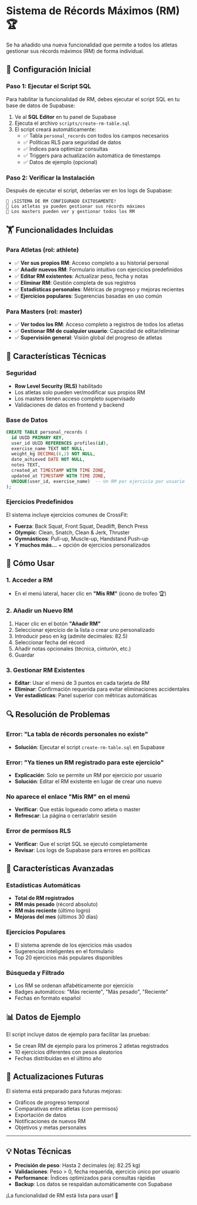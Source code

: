 # Sistema de Récords Máximos (RM) 🏆

Se ha añadido una nueva funcionalidad que permite a todos los atletas gestionar sus récords máximos (RM) de forma individual.

## 🔧 Configuración Inicial

### Paso 1: Ejecutar el Script SQL

Para habilitar la funcionalidad de RM, debes ejecutar el script SQL en tu base de datos de Supabase:

1. Ve al **SQL Editor** en tu panel de Supabase
2. Ejecuta el archivo `scripts/create-rm-table.sql`
3. El script creará automáticamente:
   - ✅ Tabla `personal_records` con todos los campos necesarios
   - ✅ Políticas RLS para seguridad de datos
   - ✅ Índices para optimizar consultas
   - ✅ Triggers para actualización automática de timestamps
   - ✅ Datos de ejemplo (opcional)

### Paso 2: Verificar la Instalación

Después de ejecutar el script, deberías ver en los logs de Supabase:
```
🎉 ¡SISTEMA DE RM CONFIGURADO EXITOSAMENTE!
📝 Los atletas ya pueden gestionar sus récords máximos
📝 Los masters pueden ver y gestionar todos los RM
```

## 🏋️ Funcionalidades Incluidas

### Para Atletas (rol: athlete)
- ✅ **Ver sus propios RM**: Acceso completo a su historial personal
- ✅ **Añadir nuevos RM**: Formulario intuitivo con ejercicios predefinidos
- ✅ **Editar RM existentes**: Actualizar peso, fecha y notas
- ✅ **Eliminar RM**: Gestión completa de sus registros
- ✅ **Estadísticas personales**: Métricas de progreso y mejoras recientes
- ✅ **Ejercicios populares**: Sugerencias basadas en uso común

### Para Masters (rol: master)
- ✅ **Ver todos los RM**: Acceso completo a registros de todos los atletas
- ✅ **Gestionar RM de cualquier usuario**: Capacidad de editar/eliminar
- ✅ **Supervisión general**: Visión global del progreso de atletas

## 🎯 Características Técnicas

### Seguridad
- **Row Level Security (RLS)** habilitado
- Los atletas solo pueden ver/modificar sus propios RM
- Los masters tienen acceso completo supervisado
- Validaciones de datos en frontend y backend

### Base de Datos
```sql
CREATE TABLE personal_records (
  id UUID PRIMARY KEY,
  user_id UUID REFERENCES profiles(id),
  exercise_name TEXT NOT NULL,
  weight_kg DECIMAL(6,2) NOT NULL,
  date_achieved DATE NOT NULL,
  notes TEXT,
  created_at TIMESTAMP WITH TIME ZONE,
  updated_at TIMESTAMP WITH TIME ZONE,
  UNIQUE(user_id, exercise_name)  -- Un RM por ejercicio por usuario
);
```

### Ejercicios Predefinidos
El sistema incluye ejercicios comunes de CrossFit:
- **Fuerza**: Back Squat, Front Squat, Deadlift, Bench Press
- **Olympic**: Clean, Snatch, Clean & Jerk, Thruster
- **Gymnásticos**: Pull-up, Muscle-up, Handstand Push-up
- **Y muchos más...** + opción de ejercicios personalizados

## 📱 Cómo Usar

### 1. Acceder a RM
- En el menú lateral, hacer clic en **"Mis RM"** (ícono de trofeo 🏆)

### 2. Añadir un Nuevo RM
1. Hacer clic en el botón **"Añadir RM"**
2. Seleccionar ejercicio de la lista o crear uno personalizado
3. Introducir peso en kg (admite decimales: 82.5)
4. Seleccionar fecha del récord
5. Añadir notas opcionales (técnica, cinturón, etc.)
6. Guardar

### 3. Gestionar RM Existentes
- **Editar**: Usar el menú de 3 puntos en cada tarjeta de RM
- **Eliminar**: Confirmación requerida para evitar eliminaciones accidentales
- **Ver estadísticas**: Panel superior con métricas automáticas

## 🔍 Resolución de Problemas

### Error: "La tabla de récords personales no existe"
- **Solución**: Ejecutar el script `create-rm-table.sql` en Supabase

### Error: "Ya tienes un RM registrado para este ejercicio"
- **Explicación**: Solo se permite un RM por ejercicio por usuario
- **Solución**: Editar el RM existente en lugar de crear uno nuevo

### No aparece el enlace "Mis RM" en el menú
- **Verificar**: Que estás logueado como atleta o master
- **Refrescar**: La página o cerrar/abrir sesión

### Error de permisos RLS
- **Verificar**: Que el script SQL se ejecutó completamente
- **Revisar**: Los logs de Supabase para errores en políticas

## 🚀 Características Avanzadas

### Estadísticas Automáticas
- **Total de RM registrados**
- **RM más pesado** (récord absoluto)
- **RM más reciente** (último logro)
- **Mejoras del mes** (últimos 30 días)

### Ejercicios Populares
- El sistema aprende de los ejercicios más usados
- Sugerencias inteligentes en el formulario
- Top 20 ejercicios más populares disponibles

### Búsqueda y Filtrado
- Los RM se ordenan alfabéticamente por ejercicio
- Badges automáticos: "Más reciente", "Más pesado", "Reciente"
- Fechas en formato español

## 📊 Datos de Ejemplo

El script incluye datos de ejemplo para facilitar las pruebas:
- Se crean RM de ejemplo para los primeros 2 atletas registrados
- 10 ejercicios diferentes con pesos aleatorios
- Fechas distribuidas en el último año

## 🔄 Actualizaciones Futuras

El sistema está preparado para futuras mejoras:
- Gráficos de progreso temporal
- Comparativas entre atletas (con permisos)
- Exportación de datos
- Notificaciones de nuevos RM
- Objetivos y metas personales

---

## 💡 Notas Técnicas

- **Precisión de peso**: Hasta 2 decimales (ej: 82.25 kg)
- **Validaciones**: Peso > 0, fecha requerida, ejercicio único por usuario
- **Performance**: Índices optimizados para consultas rápidas
- **Backup**: Los datos se respaldan automáticamente con Supabase

¡La funcionalidad de RM está lista para usar! 🎉 